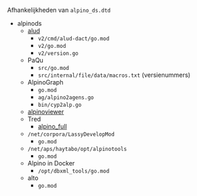 
Afhankelijkheden van `alpino_ds.dtd`

- alpinods
    - [alud](https://github.com/rug-compling/alud)
        - `v2/cmd/alud-dact/go.mod`
        - `v2/go.mod`
        - `v2/version.go`
    - PaQu
        - `src/go.mod`
        - `src/internal/file/data/macros.txt` (versienummers)
    - AlpinoGraph
        - `go.mod`
        - `ag/alpino2agens.go`
        - `bin/cyp2alp.go`
    - [alpinoviewer](https://github.com/rug-compling/alpinoviewer)
    - Tred
        - [alpino_full](http://www.let.rug.nl/vannoord/alp/Alpino/tred/)
    - `/net/corpora/LassyDevelopMod`
        - `go.mod`
    - `/net/aps/haytabo/opt/alpinotools`
        - `go.mod`
    - Alpino in Docker
        - `/opt/dbxml_tools/go.mod`
    - alto
        - `go.mod`
